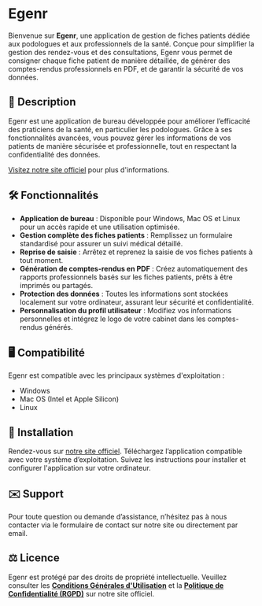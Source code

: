# Egenr
Bienvenue sur **Egenr**, une application de gestion de fiches patients dédiée aux podologues et aux professionnels de la santé. Conçue pour simplifier la gestion des rendez-vous et des consultations, Egenr vous permet de consigner chaque fiche patient de manière détaillée, de générer des comptes-rendus professionnels en PDF, et de garantir la sécurité de vos données.

## 📄 Description
Egenr est une application de bureau développée pour améliorer l’efficacité des praticiens de la santé, en particulier les podologues. Grâce à ses fonctionnalités avancées, vous pouvez gérer les informations de vos patients de manière sécurisée et professionnelle, tout en respectant la confidentialité des données.

[Visitez notre site officiel](https://egenr.fr) pour plus d'informations.

## 🛠️ Fonctionnalités
- **Application de bureau** : Disponible pour Windows, Mac OS et Linux pour un accès rapide et une utilisation optimisée.
- **Gestion complète des fiches patients** : Remplissez un formulaire standardisé pour assurer un suivi médical détaillé.
- **Reprise de saisie** : Arrêtez et reprenez la saisie de vos fiches patients à tout moment.
- **Génération de comptes-rendus en PDF** : Créez automatiquement des rapports professionnels basés sur les fiches patients, prêts à être imprimés ou partagés.
- **Protection des données** : Toutes les informations sont stockées localement sur votre ordinateur, assurant leur sécurité et confidentialité.
- **Personnalisation du profil utilisateur** : Modifiez vos informations personnelles et intégrez le logo de votre cabinet dans les comptes-rendus générés.

## 🖥️ Compatibilité
Egenr est compatible avec les principaux systèmes d'exploitation :
- Windows
- Mac OS (Intel et Apple Silicon)
- Linux

## 🔧 Installation
Rendez-vous sur [notre site officiel](https://egenr.fr).
Téléchargez l’application compatible avec votre système d’exploitation.
Suivez les instructions pour installer et configurer l'application sur votre ordinateur.

## ✉️ Support
Pour toute question ou demande d’assistance, n’hésitez pas à nous contacter via le formulaire de contact sur notre site ou directement par email.

## ⚖️ Licence
Egenr est protégé par des droits de propriété intellectuelle. Veuillez consulter les [**Conditions Générales d'Utilisation**](https://egenr.fr/regulation/terms) et la [**Politique de Confidentialité (RGPD)**](https://egenr.fr/regulation/privacy) sur notre site officiel.
